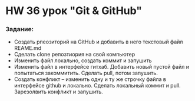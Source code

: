 # HW 36 урок "Git & GitHub" 

### Задание:
* Создать рпеозиторий на GitHub и добавить в него текстовый файл REAME.md
* Сделать clone репозтиория на свой компьютер
* Изменить файл локально, создать коммит и запушить
* Изменить файл в интерфейсе гитхаб. Добавить новый пустой файл и попытаться 
закоммитить. Сделать pull, потом запушить.
* Создать конфликт – изменить одну и ту же строчку файла в интерфейсе github и локально. Сделать локальный коммит и pull. Зарезолвить конфликт и запушить.

